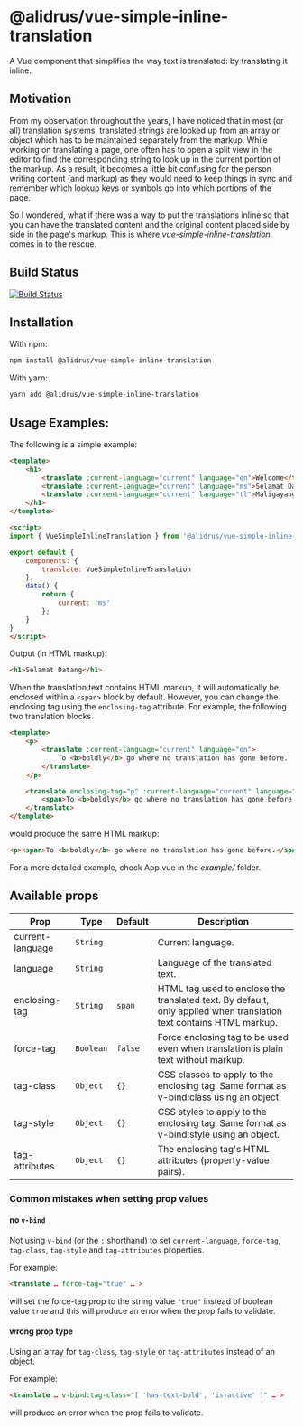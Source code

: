# @alidrus/vue-simple-inline-translation
A Vue component that simplifies the way text is translated: by translating it inline.

## Motivation

From my observation throughout the years, I have noticed that in most (or all)
translation systems, translated strings are looked up from an array or object
which has to be maintained separately from the markup. While working on
translating a page, one often has to open a split view in the editor to find
the corresponding string to look up in the current portion of the markup. As a
result, it becomes a little bit confusing for the person writing content (and
markup) as they would need to keep things in sync and remember which lookup
keys or symbols go into which portions of the page.

So I wondered, what if there was a way to put the translations inline so that
you can have the translated content and the original content placed side by
side in the page's markup. This is where *vue-simple-inline-translation* comes
in to the rescue.

## Build Status

[![Build Status](https://travis-ci.org/alidrus/vue-simple-inline-translation.svg?branch=master)](https://travis-ci.org/alidrus/vue-simple-inline-translation)

## Installation

With npm:
```bash
npm install @alidrus/vue-simple-inline-translation
```

With yarn:
```bash
yarn add @alidrus/vue-simple-inline-translation
```

## Usage Examples:

The following is a simple example:
```HTML
<template>
    <h1>
        <translate :current-language="current" language="en">Welcome</translate>
        <translate :current-language="current" language="ms">Selamat Datang</translate>
        <translate :current-language="current" language="tl">Maligayang Pagdating</translate>
    </h1>
</template>

<script>
import { VueSimpleInlineTranslation } from '@alidrus/vue-simple-inline-translation';

export default {
    components: {
        translate: VueSimpleInlineTranslation
    },
    data() {
        return {
            current: 'ms'
        };
    }
}
</script>
```

Output (in HTML markup):
```HTML
<h1>Selamat Datang</h1>
```

When the translation text contains HTML markup, it will automatically be
enclosed within a `<span>` block by default. However, you can change the
enclosing tag using the `enclosing-tag` attribute. For example, the following
two translation blocks
```HTML
<template>
    <p>
        <translate :current-language="current" language="en">
            To <b>boldly</b> go where no translation has gone before.
        </translate>
    </p>

    <translate enclosing-tag="p" :current-language="current" language="en">
        <span>To <b>boldly</b> go where no translation has gone before.</span>
    </translate>
</template>
```
would produce the same HTML markup:
```HTML
<p><span>To <b>boldly</b> go where no translation has gone before.</span></p>
```

For a more detailed example, check App.vue in the *example/* folder.

## Available props

| Prop             | Type      | Default | Description                                                                                                        |
| ---------------- | --------- | ------- | ------------------------------------------------------------------------------------------------------------------ |
| current-language | `String`  |         | Current language.                                                                                                  |
| language         | `String`  |         | Language of the translated text.                                                                                   |
| enclosing-tag    | `String`  | `span`  | HTML tag used to enclose the translated text. By default, only applied when translation text contains HTML markup. |
| force-tag        | `Boolean` | `false` | Force enclosing tag to be used even when translation is plain text without markup.                                 |
| tag-class        | `Object`  | `{}`    | CSS classes to apply to the enclosing tag. Same format as v-bind:class using an object.                            |
| tag-style        | `Object`  | `{}`    | CSS styles to apply to the enclosing tag. Same format as v-bind:style using an object.                             |
| tag-attributes   | `Object`  | `{}`    | The enclosing tag's HTML attributes (property-value pairs).                                                        |

### Common mistakes when setting prop values

#### no `v-bind`
Not using `v-bind` (or the `:` shorthand) to set `current-language`,
`force-tag`, `tag-class`, `tag-style` and `tag-attributes` properties.

For example:
```HTML
<translate … force-tag="true" … >
```
will set the force-tag prop to the string value `"true"` instead of boolean
value `true` and this will produce an error when the prop fails to validate.

#### wrong prop type
Using an array for `tag-class`, `tag-style` or `tag-attributes` instead of an object.

For example:
```HTML
<translate … v-bind:tag-class="[ 'has-text-bold', 'is-active' ]" … >
```
will produce an error when the prop fails to validate.
